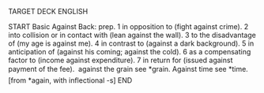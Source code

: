 TARGET DECK
ENGLISH

START
Basic
Against
Back: prep. 1 in opposition to (fight against crime). 2 into collision or in contact with (lean against the wall). 3 to the disadvantage of (my age is against me). 4 in contrast to (against a dark background). 5 in anticipation of (against his coming; against the cold). 6 as a compensating factor to (income against expenditure). 7 in return for (issued against payment of the fee).  against the grain see *grain. Against time see *time. [from *again, with inflectional -s]
END
